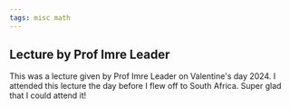 ```yaml
---
tags: misc math
---
```


## Lecture by Prof Imre Leader

This was a lecture given by Prof Imre Leader on Valentine's day 2024. I attended this lecture the day before I flew off to South Africa. Super glad that I could attend it!

